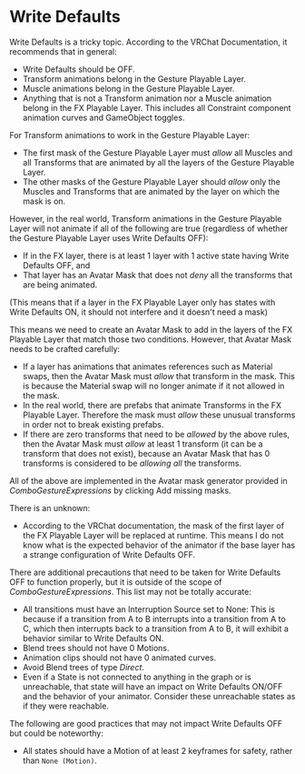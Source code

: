 # Write Defaults

Write Defaults is a tricky topic. According to the VRChat Documentation, it recommends that in general:

- Write Defaults should be OFF.
- Transform animations belong in the Gesture Playable Layer.
- Muscle animations belong in the Gesture Playable Layer.
- Anything that is not a Transform animation nor a Muscle animation belong in the FX Playable Layer. This includes all Constraint component animation curves and GameObject toggles.

For Transform animations to work in the Gesture Playable Layer:

- The first mask of the Gesture Playable Layer must *allow* all Muscles and all Transforms that are animated by all the layers of the Gesture Playable Layer.
- The other masks of the Gesture Playable Layer should *allow* only the Muscles and Transforms that are animated by the layer on which the mask is on.

However, in the real world, Transform animations in the Gesture Playable Layer will not animate if all of the following are true (regardless of whether the Gesture Playable Layer uses Write Defaults OFF):

- If in the FX layer, there is at least 1 layer with 1 active state having Write Defaults OFF, and
- That layer has an Avatar Mask that does not *deny* all the transforms that are being animated.

(This means that if a layer in the FX Playable Layer only has states with Write Defaults ON, it should not interfere and it doesn't need a mask)

This means we need to create an Avatar Mask to add in the layers of the FX Playable Layer that match those two conditions. However, that Avatar Mask needs to be crafted carefully:

- If a layer has animations that animates references such as Material swaps, then the Avatar Mask must *allow* that transform in the mask. This is because the Material swap will no longer animate if it not allowed in the mask.
- In the real world, there are prefabs that animate Transforms in the FX Playable Layer. Therefore the mask must *allow* these unusual transforms in order not to break existing prefabs.
- If there are zero transforms that need to be *allowed* by the above rules, then the Avatar Mask must *allow* at least 1 transform (it can be a transform that does not exist), because an Avatar Mask that has 0 transforms is considered to be *allowing all* the transforms.

All of the above are implemented in the Avatar mask generator provided in *ComboGestureExpressions* by clicking <span class="hai-btn">Add missing masks</span>.

There is an unknown:

- According to the VRChat documentation, the mask of the first layer of the FX Playable Layer will be replaced at runtime. This means I do not know what is the expected behavior of the animator if the base layer has a strange configuration of Write Defaults OFF.

There are additional precautions that need to be taken for Write Defaults OFF to function properly, but it is outside of the scope of *ComboGestureExpressions*. This list may not be totally accurate:

- All transitions must have an Interruption Source set to None: This is because if a transition from A to B interrupts into a transition from A to C, which then interrupts back to a transition from A to B, it will exhibit a behavior similar to Write Defaults ON.
- Blend trees should not have 0 Motions.
- Animation clips should not have 0 animated curves.
- Avoid Blend trees of type *Direct*.
- Even if a State is not connected to anything in the graph or is unreachable, that state will have an impact on Write Defaults ON/OFF and the behavior of your animator. Consider these unreachable states as if they were reachable.

The following are good practices that may not impact Write Defaults OFF but could be noteworthy:
- All states should have a Motion of at least 2 keyframes for safety, rather than `None (Motion)`.
